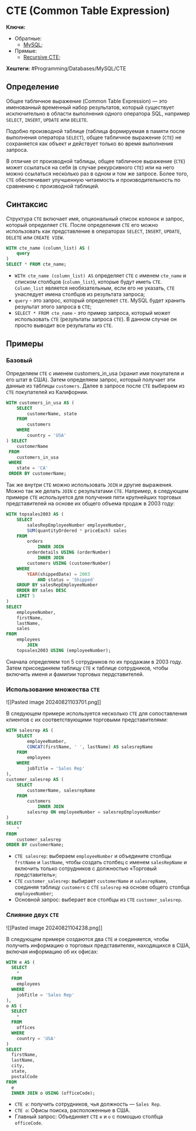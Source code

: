
# CTE (Common Table Expression)

**Ключи:**
- Обратные:
	- [MySQL](MySQL);
- Прямые:
	- [Recursive CTE](mysql-cte-recursive);

**Хештеги:** #Programming/Databases/MySQL/CTE 


## Определение

Общее табличное выражение (Common Table Expression) — это именованный временный набор результатов, который существует исключительно в области выполнения одного оператора SQL, например `SELECT`, `INSERT`, `UPDATE` или `DELETE`.

Подобно производной таблице (таблица формируемая в памяти после выполнения оператора `SELECT`), общее табличное выражение (`CTE`) не сохраняется как объект и действует только во время выполнения запроса.

В отличие от производной таблицы, общее табличное выражение (`CTE`) может ссылаться на себя (в случае рекурсивного `CTE`) или на него можно ссылаться несколько раз в одном и том же запросе. Более того, `CTE` обеспечивает улучшенную читаемость и производительность по сравнению с производной таблицей.

## Синтаксис

Структура `CTE` включает имя, опциональный список колонок и запрос, который определяет `CTE`. После определения `CTE` его можно использовать как представление в операторах `SELECT`, `INSERT`, `UPDATE`, `DELETE` или `CREATE VIEW`.

```sql
WITH cte_name (column_list) AS (
    query
) 
SELECT * FROM cte_name;
```

- `WITH cte_name (column_list) AS` определяет `CTE` с именем `cte_name` и списком столбцов (`column_list`), которые будут иметь `CTE`. `Column_list` является необязательным, если его не указать, `CTE` унаследует имена столбцов из результата запроса;
- `query` - это запрос, который определеяет `CTE`. MySQL будет хранить результат этого запроса в `CTE`;
- `SELECT * FROM cte_name` - это пример запроса, который может использовать `CTE` (результаты запроса `CTE`). В данном случае он просто выводит все результаты из `CTE`.

## Примеры

### Базовый

Определяем `CTE` с именем customers_in_usa (хранит имя покупателя и его штат в США). Затем определяем запрос, который получает эти данные из таблицы `customers`. Далее в запросе после `CTE` выбираем из `CTE` покупателей из Калифорнии.

```sql
WITH customers_in_usa AS (
    SELECT 
        customerName, state
    FROM
        customers
    WHERE
        country = 'USA'
) SELECT 
    customerName
 FROM
    customers_in_usa
 WHERE
    state = 'CA'
 ORDER BY customerName;
```

Так же внутри `CTE` можно использовать `JOIN` и другие выражения. Можно так же делать `JOIN` с результатами `CTE`. Например, в следующем примере `CTE` используется для получения пяти крупнейших торговых представителей на основе их общего объема продаж в 2003 году:

```sql
WITH topsales2003 AS (
    SELECT 
        salesRepEmployeeNumber employeeNumber,
        SUM(quantityOrdered * priceEach) sales
    FROM
        orders
            INNER JOIN
        orderdetails USING (orderNumber)
            INNER JOIN
        customers USING (customerNumber)
    WHERE
        YEAR(shippedDate) = 2003
            AND status = 'Shipped'
    GROUP BY salesRepEmployeeNumber
    ORDER BY sales DESC
    LIMIT 5
)
SELECT 
    employeeNumber, 
    firstName, 
    lastName, 
    sales
FROM
    employees
        JOIN
    topsales2003 USING (employeeNumber);
```

Сначала определяем топ 5 сотрудников по их продажам в 2003 году. Затем присоединяем таблицу `CTE` к таблице сотрудников, чтобы включить именя и фамилии торговых пердставителей.

### Использование множества `CTE`

![[Pasted image 20240821103701.png]]

В следующем примере используется несколько `CTE` для сопоставления клиентов с их соответствующими торговыми представителями:

```sql
WITH salesrep AS (
    SELECT 
        employeeNumber,
        CONCAT(firstName, ' ', lastName) AS salesrepName
    FROM
        employees
    WHERE
        jobTitle = 'Sales Rep'
),
customer_salesrep AS (
    SELECT 
        customerName, salesrepName
    FROM
        customers
            INNER JOIN
        salesrep ON employeeNumber = salesrepEmployeeNumber
)
SELECT 
    *
FROM
    customer_salesrep
ORDER BY customerName;
```

- `CTE salesrep`: выбераем `employeeNumber` и объедините столбцы `frstName` и `lastName`, чтобы создать столбец с именем `salesRepName` и включить только сотрудников с должностью «Торговый представитель»;
- `CTE` `customer_salesrep`: выбирает `customerName` и `salesrepName`, соединяя таблицу `customers` с `CTE` `salesrep` на основе общего столбца `employeeNumber`;
- Основной запрос: выберает все столбцы из `CTE` `customer_salesrep`.

### Слияние двух `CTE`

![[Pasted image 20240821104238.png]]

В следующем примере создаются два `CTE` и соединяется, чтобы получить информацию о торговых представителях, находящихся в США, включая информацию об их офисах:

```sql
WITH e AS (
  SELECT 
    * 
  FROM 
    employees 
  WHERE 
    jobTitle = 'Sales Rep'
), 
o AS (
  SELECT 
    * 
  FROM 
    offices 
  WHERE 
    country = 'USA'
) 
SELECT 
  firstName, 
  lastName, 
  city, 
  state, 
  postalCode 
FROM 
  e 
  INNER JOIN o USING (officeCode);
```

- `CTE e`: получить сотрудников, чья должность — `Sales Rep`.
- `CTE o`: Офисы поиска, расположенные в США.
- Главный запрос: Объединяет `CTE` `e` и `o` с помощью столбца `officeCode`.
